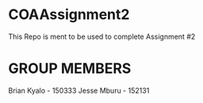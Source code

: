 # COAAssignment2
This Repo is ment to be used to complete  Assignment #2
# GROUP MEMBERS 
Brian Kyalo - 150333
Jesse Mburu - 152131
